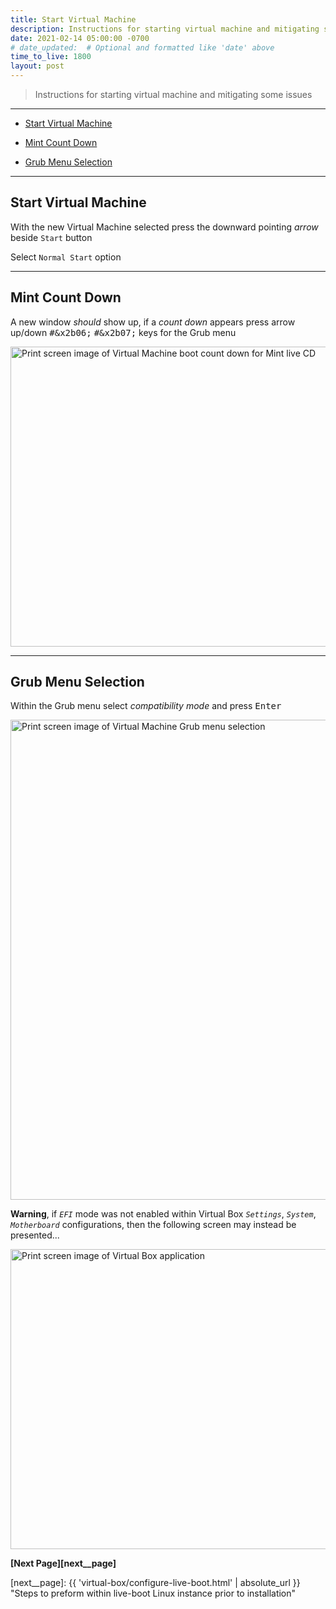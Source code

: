 ```yaml
---
title: Start Virtual Machine
description: Instructions for starting virtual machine and mitigating some issues
date: 2021-02-14 05:00:00 -0700
# date_updated:  # Optional and formatted like 'date' above
time_to_live: 1800
layout: post
---
```




> Instructions for starting virtual machine and mitigating some issues


---


- [Start Virtual Machine][heading__start_virtual_machine]

- [Mint Count Down][heading__mint_count_down]

- [Grub Menu Selection][heading__grub_menu_selection]


---



## Start Virtual Machine
[heading__start_virtual_machine]: #start-virtual-machine


With the new Virtual Machine selected press the downward pointing _arrow_ beside `Start` button


Select `Normal Start` option


______


## Mint Count Down
[heading__mint_count_down]: #mint-count-down "Virtual Machine boot count down for Mint live CD"


A new window _should_ show up, if a _count down_ appears press arrow up/down <kbd>#&x2b06;</kbd> <kbd>#&x2b07;</kbd> keys for the Grub menu


<picture>
  <source type="image/avif"
          scrset="{{ 'assets/print-screen/virtual-box/start-virtual-machine/mint-count-down/mint-count-down.avif' | absolute_url }}" />
  <source type="image/jpeg"
          scrset="{{ 'assets/print-screen/virtual-box/start-virtual-machine/mint-count-down/mint-count-down.jpeg' | absolute_url }}" />
  <source type="image/png"
          scrset="{{ 'assets/print-screen/virtual-box/start-virtual-machine/mint-count-down/mint-count-down.png' | absolute_url }}" />
  <source type="image/webp"
          scrset="{{ 'assets/print-screen/virtual-box/start-virtual-machine/mint-count-down/mint-count-down.webp' | absolute_url }}" />
  <img alt="Print screen image of Virtual Machine boot count down for Mint live CD"
       loading="lazy"
       decoding="async"
       width="640"
       height="480"
       src="{{ 'assets/print-screen/virtual-box/start-virtual-machine/mint-count-down/mint-count-down.jpeg' | absolute_url }}" />
</picture>


______


## Grub Menu Selection
[heading__grub_menu_selection]: #grub-menu-selection "Virtual Machine Grub menu selection"


Within the Grub menu select _compatibility mode_ and press <kbd>Enter</kbd>


<picture>
  <source type="image/avif"
          scrset="{{ 'assets/print-screen/virtual-box/start-virtual-machine/grub-menu-select-compatibility-mode/grub-menu-select-compatibility-mode.avif' | absolute_url }}" />
  <source type="image/jpeg"
          scrset="{{ 'assets/print-screen/virtual-box/start-virtual-machine/grub-menu-select-compatibility-mode/grub-menu-select-compatibility-mode.jpeg' | absolute_url }}" />
  <source type="image/png"
          scrset="{{ 'assets/print-screen/virtual-box/start-virtual-machine/grub-menu-select-compatibility-mode/grub-menu-select-compatibility-mode.png' | absolute_url }}" />
  <source type="image/webp"
          scrset="{{ 'assets/print-screen/virtual-box/start-virtual-machine/grub-menu-select-compatibility-mode/grub-menu-select-compatibility-mode.webp' | absolute_url }}" />
  <img alt="Print screen image of Virtual Machine Grub menu selection"
       loading="lazy"
       decoding="async"
       width="1024"
       height="768"
       src="{{ 'assets/print-screen/virtual-box/start-virtual-machine/grub-menu-select-compatibility-mode/grub-menu-select-compatibility-mode.jpeg' | absolute_url }}" />
</picture>


**Warning**, if _`EFI`_ mode was not enabled within Virtual Box _`Settings`_, _`System`_, _`Motherboard`_ configurations, then the following screen may instead be presented...


<picture>
  <source type="image/avif"
          scrset="{{ 'assets/print-screen/virtual-box/start-virtual-machine/grub-menu-non-uefi-compatibility-mode/grub-menu-non-uefi-compatibility-mode.avif' | absolute_url }}" />
  <source type="image/jpeg"
          scrset="{{ 'assets/print-screen/virtual-box/start-virtual-machine/grub-menu-non-uefi-compatibility-mode/grub-menu-non-uefi-compatibility-mode.jpeg' | absolute_url }}" />
  <source type="image/png"
          scrset="{{ 'assets/print-screen/virtual-box/start-virtual-machine/grub-menu-non-uefi-compatibility-mode/grub-menu-non-uefi-compatibility-mode.png' | absolute_url }}" />
  <source type="image/webp"
          scrset="{{ 'assets/print-screen/virtual-box/start-virtual-machine/grub-menu-non-uefi-compatibility-mode/grub-menu-non-uefi-compatibility-mode.webp' | absolute_url }}" />
  <img alt="Print screen image of Virtual Box application "
       loading="lazy"
       decoding="async"
       width="640"
       height="480"
       src="{{ 'assets/print-screen/virtual-box/start-virtual-machine/grub-menu-non-uefi-compatibility-mode/grub-menu-non-uefi-compatibility-mode.jpeg' | absolute_url }}" />
</picture>


**[Next Page][next__page]**


[next__page]: {{ 'virtual-box/configure-live-boot.html' | absolute_url }} "Steps to preform within live-boot Linux instance prior to installation"


